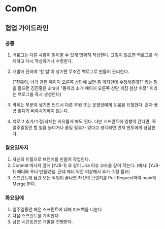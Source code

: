 # ComOn

## 협업 가이드라인

### 공통

1. 백로그는 다른 사람이 알아볼 수 있게 명확히 작성한다. 그렇지 않으면 백로그를 삭제하고 다시 작성하거나 수정한다.

2. 개발에 관하여 '할 일'이 생기면 무조건 백로그로 만들어 관리한다.

   ("진홍아, 너가 만든 페이지 오른쪽 상단에 보면 좀 깨지던데 수정해줄래?" 라는 말을 들으면 김진홍은 Jira에 "동아리 소개 페이지 오른쪽 상단 깨짐 현상 수정" 이라는 백로그를 즉시 생성한다)

3. 막히는 부분이 생기면 반드시 다른 부원 또는 운영진에게 도움을 요청한다. 혼자 끙끙 앓다가 벼락치기하지 않는다.

4. 백로그 추가/수정/삭제는 자유롭게 해도 된다. 다만 스프린트에 영향이 간다면, 즉 일주일동안 할 일을 늘이거나 줄일 필요가 있다고 생각되면 먼저 멘토에게 상담한다.

### 월요일까지

1. 자신의 이름으로 브랜치를 만들어 작업한다.
2. Commit 메시지 앞에 [YJB-1] 과 같이 Jira 이슈 코드를 같이 적는다.
   (예시: [YJB-1] 헤더와 푸터 만들었음. 근데 헤더 약간 이상해서 추가 수정 필요)
3. 스프린트에 담긴 모든 작업이 끝나면 자신의 브랜치를 Pull Request하여 main에 Merge 한다.

### 화요일에

1. 일주일동안 해온 스프린트에 대해 피드백을 나눈다
2. 다음 스프린트를 계획한다.
3. 남은 시간동안은 개발을 진행한다.
